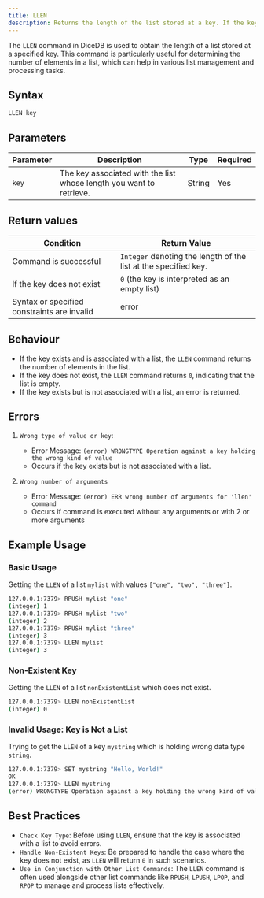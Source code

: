 ```yaml
---
title: LLEN
description: Returns the length of the list stored at a key. If the key does not exist, it is interpreted as an empty list and 0 is returned. An error is returned when the value stored at the key is not a list.
---
```


The `LLEN` command in DiceDB is used to obtain the length of a list stored at a specified key. This command is particularly useful for determining the number of elements in a list, which can help in various list management and processing tasks.

## Syntax

```bash
LLEN key
```

## Parameters

| Parameter | Description                                                         | Type   | Required |
| --------- | ------------------------------------------------------------------- | ------ | -------- |
| `key`     | The key associated with the list whose length you want to retrieve. | String | Yes      |

## Return values

| Condition                                   | Return Value                                                    |
| ------------------------------------------- | --------------------------------------------------------------- |
| Command is successful                       | `Integer` denoting the length of the list at the specified key. |
| If the key does not exist                   | `0` (the key is interpreted as an empty list)                   |
| Syntax or specified constraints are invalid | error                                                           |

## Behaviour

- If the key exists and is associated with a list, the `LLEN` command returns the number of elements in the list.
- If the key does not exist, the `LLEN` command returns `0`, indicating that the list is empty.
- If the key exists but is not associated with a list, an error is returned.

## Errors

1. `Wrong type of value or key`:

   - Error Message: `(error) WRONGTYPE Operation against a key holding the wrong kind of value`
   - Occurs if the key exists but is not associated with a list.

2. `Wrong number of arguments`

   - Error Message: `(error) ERR wrong number of arguments for 'llen' command`
   - Occurs if command is executed without any arguments or with 2 or more arguments

## Example Usage

### Basic Usage

Getting the `LLEN` of a list `mylist` with values `["one", "two", "three"]`.

```bash
127.0.0.1:7379> RPUSH mylist "one"
(integer) 1
127.0.0.1:7379> RPUSH mylist "two"
(integer) 2
127.0.0.1:7379> RPUSH mylist "three"
(integer) 3
127.0.0.1:7379> LLEN mylist
(integer) 3
```

### Non-Existent Key

Getting the `LLEN` of a list `nonExistentList` which does not exist.

```bash
127.0.0.1:7379> LLEN nonExistentList
(integer) 0
```

### Invalid Usage: Key is Not a List

Trying to get the `LLEN` of a key `mystring` which is holding wrong data type `string`.

```bash
127.0.0.1:7379> SET mystring "Hello, World!"
OK
127.0.0.1:7379> LLEN mystring
(error) WRONGTYPE Operation against a key holding the wrong kind of value
```

## Best Practices

- `Check Key Type`: Before using `LLEN`, ensure that the key is associated with a list to avoid errors.
- `Handle Non-Existent Keys`: Be prepared to handle the case where the key does not exist, as `LLEN` will return `0` in such scenarios.
- `Use in Conjunction with Other List Commands`: The `LLEN` command is often used alongside other list commands like `RPUSH`, `LPUSH`, `LPOP`, and `RPOP` to manage and process lists effectively.

